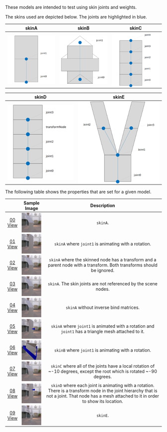 These models are intended to test using skin joints and weights.  

The skins used are depicted below. The joints are highlighted in blue.  

skinA | skinB | skinC 
:---: | :---: | :---:
<img src="Figures/skinA.png" align="middle"> | <img src="Figures/skinB.png" align="middle"> | <img src="Figures/skinC.png" align="middle"> 

skinD | skinE
:---: | :---:
<img src="Figures/skinD.png" align="middle"> | <img src="Figures/skinE.png" align="middle">

The following table shows the properties that are set for a given model.  

|   | Sample Image | Description |
| :---: | :---: | :---: |
| [00](Animation_Skin_00.gltf)<br>[View](https://bghgary.github.io/glTF-Assets-Viewer/?folder=2&model=0) | [<img src="Figures/Thumbnails/Animation_Skin_00.png" align="middle">](Figures/SampleImages/Animation_Skin_00.png) | `skinA`. |
| [01](Animation_Skin_01.gltf)<br>[View](https://bghgary.github.io/glTF-Assets-Viewer/?folder=2&model=1) | [<img src="Figures/Thumbnails/Animation_Skin_01.png" align="middle">](Figures/SampleImages/Animation_Skin_01.png) | `skinA` where `joint1` is animating with a rotation. |
| [02](Animation_Skin_02.gltf)<br>[View](https://bghgary.github.io/glTF-Assets-Viewer/?folder=2&model=2) | [<img src="Figures/Thumbnails/Animation_Skin_02.png" align="middle">](Figures/SampleImages/Animation_Skin_02.png) | `skinA` where the skinned node has a transform and a parent node with a transform. Both transforms should be ignored. |
| [03](Animation_Skin_03.gltf)<br>[View](https://bghgary.github.io/glTF-Assets-Viewer/?folder=2&model=3) | [<img src="Figures/Thumbnails/Animation_Skin_03.png" align="middle">](Figures/SampleImages/Animation_Skin_03.png) | `skinA`. The skin joints are not referenced by the scene nodes. |
| [04](Animation_Skin_04.gltf)<br>[View](https://bghgary.github.io/glTF-Assets-Viewer/?folder=2&model=4) | [<img src="Figures/Thumbnails/Animation_Skin_04.png" align="middle">](Figures/SampleImages/Animation_Skin_04.png) | `skinA` without inverse bind matrices. |
| [05](Animation_Skin_05.gltf)<br>[View](https://bghgary.github.io/glTF-Assets-Viewer/?folder=2&model=5) | [<img src="Figures/Thumbnails/Animation_Skin_05.png" align="middle">](Figures/SampleImages/Animation_Skin_05.png) | `skinA` where `joint1` is animated with a rotation and `joint1` has a triangle mesh attached to it. |
| [06](Animation_Skin_06.gltf)<br>[View](https://bghgary.github.io/glTF-Assets-Viewer/?folder=2&model=6) | [<img src="Figures/Thumbnails/Animation_Skin_06.png" align="middle">](Figures/SampleImages/Animation_Skin_06.png) | `skinB` where `joint1` is animating with a rotation. |
| [07](Animation_Skin_07.gltf)<br>[View](https://bghgary.github.io/glTF-Assets-Viewer/?folder=2&model=7) | [<img src="Figures/Thumbnails/Animation_Skin_07.png" align="middle">](Figures/SampleImages/Animation_Skin_07.png) | `skinC` where all of the joints have a local rotation of ~-10 degrees, except the root which is rotated ~-90 degrees. |
| [08](Animation_Skin_08.gltf)<br>[View](https://bghgary.github.io/glTF-Assets-Viewer/?folder=2&model=8) | [<img src="Figures/Thumbnails/Animation_Skin_08.png" align="middle">](Figures/SampleImages/Animation_Skin_08.png) | `skinD` where each joint is animating with a rotation. There is a transform node in the joint hierarchy that is not a joint. That node has a mesh attached to it in order to show its location. |
| [09](Animation_Skin_09.gltf)<br>[View](https://bghgary.github.io/glTF-Assets-Viewer/?folder=2&model=9) | [<img src="Figures/Thumbnails/Animation_Skin_09.png" align="middle">](Figures/SampleImages/Animation_Skin_09.png) | `skinE`. |
 
